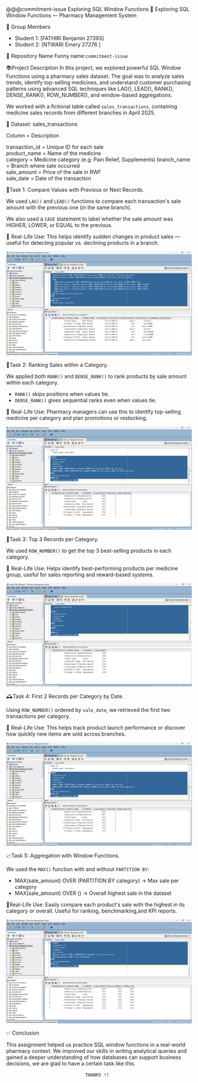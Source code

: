  @@@commitment-issue
Exploring SQL Window Functions 
 💊 Exploring SQL Window Functions — Pharmacy Management System

👥 Group Members
- Student 1: [FATHIRI Benjamin 27393]
- Student 2: [NTWARI Emery 27276 ]

 🤪 Repository Name
Funny name:`commitment-issue`

 📚Project Description
In this project, we explored powerful SQL Window Functions using a pharmacy sales dataset. The goal was to analyze sales trends, identify top-selling medicines, and understand customer purchasing patterns using advanced SQL techniques like LAG(), LEAD(), RANK(), DENSE_RANK(), ROW_NUMBER(), and window-based aggregations.

We worked with a fictional table called `sales_transactions`, containing medicine sales records from different branches in April 2025.



 🧾 Dataset: sales_transactions

 Column         =        Description                        

 transaction_id = Unique ID for each sale            
 product_name   = Name of the medicine               
 category       = Medicine category (e.g: Pain Relief, Supplements) 
 branch_name    = Branch where sale occurred         
 sale_amount    = Price of the sale in RWF           
 sale_date      = Date of the transaction            



🧪Task 1: Compare Values with Previous or Next Records.

We used `LAG()` and `LEAD()` functions to compare each transaction's sale amount with the previous one (in the same branch).

We also used a `CASE` statement to label whether the sale amount was HIGHER, LOWER, or EQUAL to the previous.

🎯 Real-Life Use: This helps identify sudden changes in product sales — useful for detecting popular vs. declining products in a branch.

![](commitment-issues/screenshots/comparison_with_previous.png)


🏅Task 2: Ranking Sales within a Category.

We applied both `RANK()` and `DENSE_RANK()` to rank products by sale amount within each category.

- `RANK()`  skips positions when values tie.
- `DENSE_RANK()`  gives sequential ranks even when values tie.

🎯 Real-Life Use: Pharmacy managers can use this to identify top-selling medicine per category and plan promotions or restocking.

![alt text](<commitment-issues/screenshots/Ranking Data within a Category.png>)


🥇Task 3: Top 3 Records per Category.

We used `ROW_NUMBER()` to get the top 3 best-selling products in each category.

🎯 Real-Life Use: Helps identify best-performing products per medicine group, useful for sales reporting and reward-based systems.

![alt text](<commitment-issues/screenshots/Identifying Top Records.png>)


🕰Task 4: First 2 Records per Category by Date.

Using `ROW_NUMBER()` ordered by `sale_date`, we retrieved the first two transactions per category.

🎯 Real-Life Use: This helps track product launch performance or discover how quickly new items are sold across branches.

![alt text](<commitment-issues/screenshots/Ranking Data within a Category.png>)


📈Task 5: Aggregation with Window Functions.

We used the `MAX()` function with and without `PARTITION BY`:

- MAX(sale_amount) OVER (PARTITION BY category) → Max sale per category
- MAX(sale_amount) OVER () → Overall highest sale in the dataset

🎯Real-Life Use: Easily compare each product's sale with the highest in its category or overall. Useful for ranking, benchmarking,and KPI reports.

![alt text](<commitment-issues/screenshots/Aggregation with Window Functions.png>)




✅  Conclusion

This assignment helped us practice SQL window functions in a real-world pharmacy context. We improved our skills in writing analytical queries and gained a deeper understanding of how databases can support business decisions, we are glad to have a certain task like this.

                                  THANKS !!





